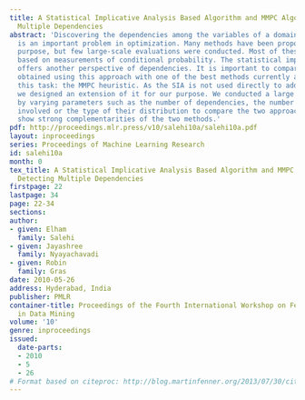 ```yaml
---
title: A Statistical Implicative Analysis Based Algorithm and MMPC Algorithm for Detecting
  Multiple Dependencies
abstract: 'Discovering the dependencies among the variables of a domain from examples
  is an important problem in optimization. Many methods have been proposed for this
  purpose, but few large-scale evaluations were conducted. Most of these methods are
  based on measurements of conditional probability. The statistical implicative analysis
  offers another perspective of dependencies. It is important to compare the results
  obtained using this approach with one of the best methods currently available for
  this task: the MMPC heuristic. As the SIA is not used directly to address this problem,
  we designed an extension of it for our purpose. We conducted a large number of experiments
  by varying parameters such as the number of dependencies, the number of variables
  involved or the type of their distribution to compare the two approaches. The results
  show strong complementarities of the two methods.'
pdf: http://proceedings.mlr.press/v10/salehi10a/salehi10a.pdf
layout: inproceedings
series: Proceedings of Machine Learning Research
id: salehi10a
month: 0
tex_title: A Statistical Implicative Analysis Based Algorithm and MMPC Algorithm for
  Detecting Multiple Dependencies
firstpage: 22
lastpage: 34
page: 22-34
sections: 
author:
- given: Elham
  family: Salehi
- given: Jayashree
  family: Nyayachavadi
- given: Robin
  family: Gras
date: 2010-05-26
address: Hyderabad, India
publisher: PMLR
container-title: Proceedings of the Fourth International Workshop on Feature Selection
  in Data Mining
volume: '10'
genre: inproceedings
issued:
  date-parts:
  - 2010
  - 5
  - 26
# Format based on citeproc: http://blog.martinfenner.org/2013/07/30/citeproc-yaml-for-bibliographies/
---
```


